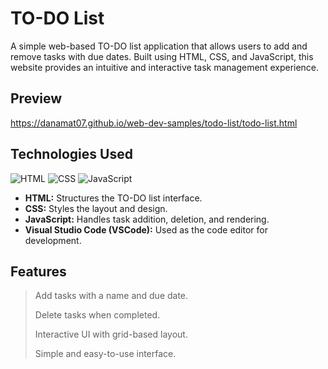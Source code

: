 # TO-DO List
A simple web-based TO-DO list application that allows users to add and remove tasks with due dates. Built using HTML, CSS, and JavaScript, this website provides an intuitive and interactive task management experience.

## Preview
https://danamat07.github.io/web-dev-samples/todo-list/todo-list.html

## Technologies Used
![HTML](https://img.shields.io/badge/HTML-E34F26?style=for-the-badge&logo=html5&logoColor=white)
![CSS](https://img.shields.io/badge/CSS-1572B6?style=for-the-badge&logo=css3&logoColor=white)
![JavaScript](https://img.shields.io/badge/JavaScript-F7DF1E?style=for-the-badge&logo=javascript&logoColor=black)
  - **HTML:** Structures the TO-DO list interface.
  - **CSS:** Styles the layout and design.
  - **JavaScript:** Handles task addition, deletion, and rendering.
  - **Visual Studio Code (VSCode):** Used as the code editor for development.

## Features
  > Add tasks with a name and due date.
> 
  > Delete tasks when completed.
> 
  > Interactive UI with grid-based layout.
> 
  > Simple and easy-to-use interface.
